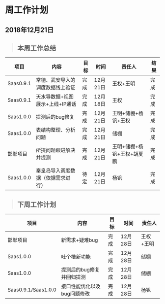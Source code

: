 # 周工作计划

## 2018年12月21日

>## 本周工作总结

|项目|内容|目标|时间|责任人|结果|
|--|--|--|--|--|--|
|Saas0.9.1|常德、武安导入的调度数据线上验证|完成|12月21日|王权+王明|完成|
|Saas0.9.1|天水导数据+视图展示+上线+IP通话|完成|12月18日|王权|完成|
|Saas1.0.0|提测后的bug修复|完成|12月21日|王明+储棚+杨钒+王权|完成|
|Saas1.0.0|表结构整理、分析问题|完成|12月21日|储棚|完成|
|邯郸项目|所提问题跟进解决并提测|完成|12月21日|王明+储棚+杨钒+王权+胡夏鹏|完成|
|Saas1.0.0|秦皇岛导入调度数据（依据需求进行）|待定|12月21日|杨钒|完成|


>## 下周工作计划
|项目|内容|目标|时间|责任人|
|--|--|--|--|--|
|邯郸项目|新需求+疑难bug|完成|12月28日|王权+王明|
|Saas1.0.0|吐个槽新功能|完成|12月28日|储棚|
|Saas1.0.0|提测后的bug修复并回归提测|完成|12月28日|储棚|
|Saas0.9.1/Saas1.0.0|接口性能优化以及bug问题修改|完成|12月28日|杨钒|

